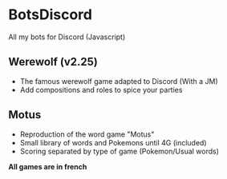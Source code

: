 # BotsDiscord
All my bots for Discord (Javascript)

## Werewolf (v2.25)
- The famous werewolf game adapted to Discord (With a JM)
- Add compositions and roles to spice your parties

## Motus
- Reproduction of the word game "Motus"
- Small library of words and Pokemons until 4G (included)
- Scoring separated by type of game (Pokemon/Usual words)

**All games are in french**
